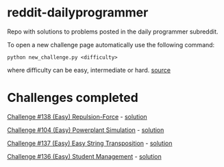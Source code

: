 reddit-dailyprogrammer
======================

Repo with solutions to problems posted in the daily programmer subreddit.

To open a new challenge page automatically use the following command: 

`python new_challenge.py <difficulty>` 

where difficulty can be easy, intermediate or hard. [source](https://github.com/miguelgazela/reddit-dailyprogrammer/blob/master/new_challenge.py)

Challenges completed
====================

[Challenge #138 (Easy) Repulsion-Force](http://www.reddit.com/r/dailyprogrammer/comments/1ml669/091713_challenge_138_easy_repulsionforce/) - [solution](https://github.com/miguelgazela/reddit-dailyprogrammer/blob/master/challenge_138.py)

[Challenge #104 (Easy) Powerplant Simulation](http://www.reddit.com/r/dailyprogrammer/comments/11paok/10182012_challenge_104_easy_powerplant_simulation/) - [solution](https://github.com/miguelgazela/reddit-dailyprogrammer/blob/master/challenge_104.py)

[Challenge #137 (Easy) Easy String Transposition](http://www.reddit.com/r/dailyprogrammer/comments/1m1jam/081313_challenge_137_easy_string_transposition/) - [solution](https://github.com/miguelgazela/reddit-dailyprogrammer/blob/master/challenge_137.py)

[Challenge #136 (Easy) Student Management](http://www.reddit.com/r/dailyprogrammer/comments/1kphtf/081313_challenge_136_easy_student_management/) - [solution](https://github.com/miguelgazela/reddit-dailyprogrammer/blob/master/challenge_136.py)